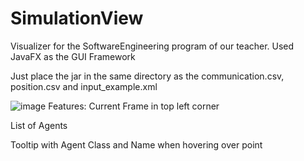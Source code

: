 # SimulationView

Visualizer for the SoftwareEngineering program of our teacher.
Used JavaFX as the GUI Framework

Just place the jar in the same directory as the communication.csv, position.csv and input_example.xml

![image](https://user-images.githubusercontent.com/16214265/232079371-58d88ed7-3a14-47d5-b37c-e3fc148d3ca3.png)
Features:
Current Frame in top left corner

List of Agents

Tooltip with Agent Class and Name when hovering over point


